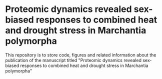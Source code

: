 # Proteomic dynamics revealed sex-biased responses to combined heat and drought stress in Marchantia polymorpha #

This repository is to store code, figures and related information about the publication of the manuscript titled "Proteomic dynamics revealed sex-biased responses to combined heat and drought stress in Marchantia polymorpha"

